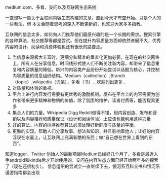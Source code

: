medium.com、多看、安问以及互联网生态系统

一直想写一篇关于互联网内容生态构建的文章，直到今天才有空开始。只是个人的一些看法，但 本文会随着思考的深入不断更新的，也欢迎大家多多指教。

互联网的信息太多，如何向人们推荐他们最感兴趣的是一个长期的需求。搜索引擎的各种算法，社交推荐等都是尝试。但在提升内容质量方面却依然进展不大，优秀内容的设计、阅读和消费体验也还有很长的路要走。

1. 当信息来源极大丰富时，更细分和精准的垂直化更加必要。在现在的社交网络上，所有人在分享信息，时间线形式使人们不断关注新内容，却带来了信息重复和内容质量的降低。新兴的内容类产品纷纷开始尝试以话题为核心，并控制内容质量的信息组织结构。Medium（collection）,Branch（topic）,wikipedia（词条），多看（书）...欢迎列出更多...
2. 对质量和体验的重视。
3. 平台上进行内容发行需要有更优秀的激励机制。发布在平台上的内容需要为创作者带来更多精神和物质的价值，除了氛围的维护，读者付费等，能否探索更多
4. 集合人们的力量。Wikipedia Digg Reddit做得不错，但内容创造、发布和营销以及内容推荐和质量保证（设计和阅读体验）上应该也能利用这种力量
5. 好的算法。内容的排序推荐算法必须处理好新鲜度与质量的平衡。
6. 更酷的实现。帮助人们分享故事、想法和知识，并且影响着他人；让好的内容浮现在水面上，让互联网上充满新酷的东西；做“自己想在世界上看到的东西”。


知道logger、Twitter 创始人的最新项目Medium已经好几个月了，多看是最近入手android和kindle后才开始使用的，安问在内容生态方面已经开始两年多的探索了（现在还很初步）。
信息组织的尝试会一直继续下去，银河系百科全书和银河系漫游指南都会出现